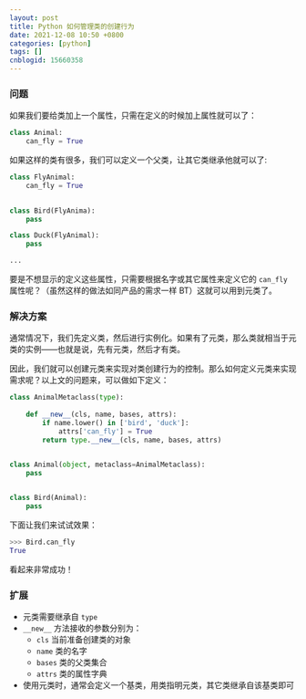 ```yaml
---
layout: post
title: Python 如何管理类的创建行为
date: 2021-12-08 10:50 +0800
categories: [python]
tags: []
cnblogid: 15660358
---
```

### 问题

如果我们要给类加上一个属性，只需在定义的时候加上属性就可以了：

```python
class Animal:
    can_fly = True
```

如果这样的类有很多，我们可以定义一个父类，让其它类继承他就可以了:

```python
class FlyAnimal:
    can_fly = True
    

class Bird(FlyAnima):
    pass

class Duck(FlyAnimal):
    pass

...
```

要是不想显示的定义这些属性，只需要根据名字或其它属性来定义它的 `can_fly` 属性呢？（虽然这样的做法如同产品的需求一样 BT）这就可以用到元类了。

### 解决方案

通常情况下，我们先定义类，然后进行实例化。如果有了元类，那么类就相当于元类的实例——也就是说，先有元类，然后才有类。

因此，我们就可以创建元类来实现对类创建行为的控制。那么如何定义元类来实现需求呢？以上文的问题来，可以做如下定义：

```python
class AnimalMetaclass(type):
    
    def __new__(cls, name, bases, attrs):
        if name.lower() in ['bird', 'duck']:
            attrs['can_fly'] = True
        return type.__new__(cls, name, bases, attrs)
    

class Animal(object, metaclass=AnimalMetaclass):
    pass


class Bird(Animal):
    pass
```

下面让我们来试试效果：

```python
>>> Bird.can_fly
True
```

看起来非常成功！

### 扩展

- 元类需要继承自 `type`
- `__new__` 方法接收的参数分别为：
  - `cls` 当前准备创建类的对象
  - `name` 类的名字
  - `bases` 类的父类集合
  - `attrs` 类的属性字典
- 使用元类时，通常会定义一个基类，用类指明元类，其它类继承自该基类即可
